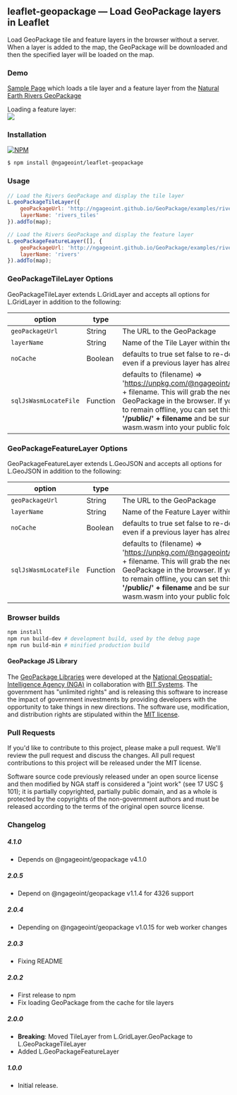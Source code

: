 ## leaflet-geopackage &mdash; Load GeoPackage layers in Leaflet

Load GeoPackage tile and feature layers in the browser without a server.  When a layer is added to the map, the GeoPackage will be downloaded and then the specified layer will be loaded on the map.

### Demo

[Sample Page](https://ngageoint.github.io/leaflet-geopackage/demo) which loads a tile layer and a feature layer from the [Natural Earth Rivers GeoPackage](http://ngageoint.github.io/GeoPackage/examples/rivers.gpkg)

Loading a feature layer:  
![](https://github.com/ngageoint/leaflet-geopackage/blob/master/examples/featurelayer.gif?raw=true)

### Installation ###

[![NPM](https://img.shields.io/npm/v/@ngageoint/leaflet-geopackage.svg)](https://www.npmjs.com/package/@ngageoint/leaflet-geopackage)

```sh
$ npm install @ngageoint/leaflet-geopackage
```

### Usage

```js
// Load the Rivers GeoPackage and display the tile layer
L.geoPackageTileLayer({
    geoPackageUrl: 'http://ngageoint.github.io/GeoPackage/examples/rivers.gpkg',
    layerName: 'rivers_tiles'
}).addTo(map);

// Load the Rivers GeoPackage and display the feature layer
L.geoPackageFeatureLayer([], {
    geoPackageUrl: 'http://ngageoint.github.io/GeoPackage/examples/rivers.gpkg',
    layerName: 'rivers'
}).addTo(map);
```

### GeoPackageTileLayer Options

GeoPackageTileLayer extends L.GridLayer and accepts all options for L.GridLayer in addition to the following:

| option           | type     |  |
|------------------|----------| -------------- |
| `geoPackageUrl`  | String   | The URL to the GeoPackage
| `layerName`      | String   | Name of the Tile Layer within the GeoPackage
| `noCache`        | Boolean  | defaults to true set false to re-download the GeoPackage even if a previous layer has already downloaded it
| `sqlJsWasmLocateFile` | Function | defaults to (filename) => 'https://unpkg.com/@ngageoint/geopackage@4.1.0/dist/' + filename. This will grab the necessary file to run GeoPackage in the browser. If you need your application to remain offline, you can set this option to <strong>(filename) => '/public/' + filename</strong> and be sure to copy the sql-wasm.wasm into your public folder.

### GeoPackageFeatureLayer Options

GeoPackageFeatureLayer extends L.GeoJSON and accepts all options for L.GeoJSON in addition to the following:

| option       | type    | |
| ------------ | ------- | -------------- |
| `geoPackageUrl`     | String  | The URL to the GeoPackage
| `layerName`   | String  | Name of the Feature Layer within the GeoPackage
| `noCache`   | Boolean  | defaults to true set false to re-download the GeoPackage even if a previous layer has already downloaded it
| `sqlJsWasmLocateFile` | Function | defaults to (filename) => 'https://unpkg.com/@ngageoint/geopackage@4.1.0/dist/' + filename. This will grab the necessary file to run GeoPackage in the browser. If you need your application to remain offline, you can set this option to <strong>(filename) => '/public/' + filename</strong> and be sure to copy the sql-wasm.wasm into your public folder.

### Browser builds

```bash
npm install
npm run build-dev # development build, used by the debug page
npm run build-min # minified production build
```

#### GeoPackage JS Library ####

The [GeoPackage Libraries](http://ngageoint.github.io/GeoPackage/) were developed at the [National Geospatial-Intelligence Agency (NGA)](http://www.nga.mil/) in collaboration with [BIT Systems](http://www.bit-sys.com/). The government has "unlimited rights" and is releasing this software to increase the impact of government investments by providing developers with the opportunity to take things in new directions. The software use, modification, and distribution rights are stipulated within the [MIT license](http://choosealicense.com/licenses/mit/).

### Pull Requests ###
If you'd like to contribute to this project, please make a pull request. We'll review the pull request and discuss the changes. All pull request contributions to this project will be released under the MIT license.

Software source code previously released under an open source license and then modified by NGA staff is considered a "joint work" (see 17 USC § 101); it is partially copyrighted, partially public domain, and as a whole is protected by the copyrights of the non-government authors and must be released according to the terms of the original open source license.


### Changelog

##### 4.1.0

- Depends on @ngageoint/geopackage v4.1.0

##### 2.0.5

- Depend on @ngageoint/geopackage v1.1.4 for 4326 support

##### 2.0.4

- Depending on @ngageoint/geopackage v1.0.15 for web worker changes

##### 2.0.3

- Fixing README

##### 2.0.2

- First release to npm
- Fix loading GeoPackage from the cache for tile layers

##### 2.0.0

- **Breaking**: Moved TileLayer from L.GridLayer.GeoPackage to L.GeoPackageTileLayer
- Added L.GeoPackageFeatureLayer

##### 1.0.0

- Initial release.
